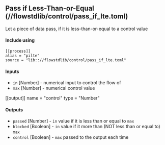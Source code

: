 ## Pass if Less-Than-or-Equal (//flowstdlib/control/pass_if_lte.toml)
Let a piece of data pass, if it is less-than-or-equal to a control value

#### Include using
```
[[process]]
alias = "pilte"
source = "lib:://flowstdlib/control/pass_if_lte.toml"
```

#### Inputs
* `in` [Number] - numerical input to control the flow of
* `max` [Number] - numerical control value

[[output]]
name = "control"
type = "Number"

#### Outputs
* `passed` [Number] - `in` value if it is less than or equal to `max`
* `blocked` [Boolean] - `in` value if it more than (NOT less than or equal to) `max`
* `control` [Boolean] - `max` passed to the output each time